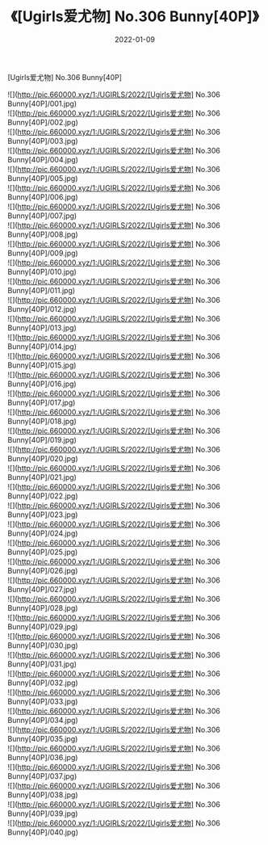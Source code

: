 ﻿---
layout: post
title:  《[Ugirls爱尤物] No.306 Bunny[40P]》
date:   2022-01-09
img: http://pic.660000.xyz/1:/UGIRLS/2022/[Ugirls爱尤物] No.306 Bunny[40P]/000.jpg
categories: [美女, 清纯, 唯美]
---

[Ugirls爱尤物] No.306 Bunny[40P]

  ![](http://pic.660000.xyz/1:/UGIRLS/2022/[Ugirls爱尤物] No.306 Bunny[40P]/001.jpg) <br> ![](http://pic.660000.xyz/1:/UGIRLS/2022/[Ugirls爱尤物] No.306 Bunny[40P]/002.jpg) <br> ![](http://pic.660000.xyz/1:/UGIRLS/2022/[Ugirls爱尤物] No.306 Bunny[40P]/003.jpg) <br> ![](http://pic.660000.xyz/1:/UGIRLS/2022/[Ugirls爱尤物] No.306 Bunny[40P]/004.jpg) <br> ![](http://pic.660000.xyz/1:/UGIRLS/2022/[Ugirls爱尤物] No.306 Bunny[40P]/005.jpg) <br> ![](http://pic.660000.xyz/1:/UGIRLS/2022/[Ugirls爱尤物] No.306 Bunny[40P]/006.jpg) <br> ![](http://pic.660000.xyz/1:/UGIRLS/2022/[Ugirls爱尤物] No.306 Bunny[40P]/007.jpg) <br> ![](http://pic.660000.xyz/1:/UGIRLS/2022/[Ugirls爱尤物] No.306 Bunny[40P]/008.jpg) <br> ![](http://pic.660000.xyz/1:/UGIRLS/2022/[Ugirls爱尤物] No.306 Bunny[40P]/009.jpg) <br> ![](http://pic.660000.xyz/1:/UGIRLS/2022/[Ugirls爱尤物] No.306 Bunny[40P]/010.jpg) <br> ![](http://pic.660000.xyz/1:/UGIRLS/2022/[Ugirls爱尤物] No.306 Bunny[40P]/011.jpg) <br> ![](http://pic.660000.xyz/1:/UGIRLS/2022/[Ugirls爱尤物] No.306 Bunny[40P]/012.jpg) <br> ![](http://pic.660000.xyz/1:/UGIRLS/2022/[Ugirls爱尤物] No.306 Bunny[40P]/013.jpg) <br> ![](http://pic.660000.xyz/1:/UGIRLS/2022/[Ugirls爱尤物] No.306 Bunny[40P]/014.jpg) <br> ![](http://pic.660000.xyz/1:/UGIRLS/2022/[Ugirls爱尤物] No.306 Bunny[40P]/015.jpg) <br> ![](http://pic.660000.xyz/1:/UGIRLS/2022/[Ugirls爱尤物] No.306 Bunny[40P]/016.jpg) <br> ![](http://pic.660000.xyz/1:/UGIRLS/2022/[Ugirls爱尤物] No.306 Bunny[40P]/017.jpg) <br> ![](http://pic.660000.xyz/1:/UGIRLS/2022/[Ugirls爱尤物] No.306 Bunny[40P]/018.jpg) <br> ![](http://pic.660000.xyz/1:/UGIRLS/2022/[Ugirls爱尤物] No.306 Bunny[40P]/019.jpg) <br> ![](http://pic.660000.xyz/1:/UGIRLS/2022/[Ugirls爱尤物] No.306 Bunny[40P]/020.jpg) <br> ![](http://pic.660000.xyz/1:/UGIRLS/2022/[Ugirls爱尤物] No.306 Bunny[40P]/021.jpg) <br> ![](http://pic.660000.xyz/1:/UGIRLS/2022/[Ugirls爱尤物] No.306 Bunny[40P]/022.jpg) <br> ![](http://pic.660000.xyz/1:/UGIRLS/2022/[Ugirls爱尤物] No.306 Bunny[40P]/023.jpg) <br> ![](http://pic.660000.xyz/1:/UGIRLS/2022/[Ugirls爱尤物] No.306 Bunny[40P]/024.jpg) <br> ![](http://pic.660000.xyz/1:/UGIRLS/2022/[Ugirls爱尤物] No.306 Bunny[40P]/025.jpg) <br> ![](http://pic.660000.xyz/1:/UGIRLS/2022/[Ugirls爱尤物] No.306 Bunny[40P]/026.jpg) <br> ![](http://pic.660000.xyz/1:/UGIRLS/2022/[Ugirls爱尤物] No.306 Bunny[40P]/027.jpg) <br> ![](http://pic.660000.xyz/1:/UGIRLS/2022/[Ugirls爱尤物] No.306 Bunny[40P]/028.jpg) <br> ![](http://pic.660000.xyz/1:/UGIRLS/2022/[Ugirls爱尤物] No.306 Bunny[40P]/029.jpg) <br> ![](http://pic.660000.xyz/1:/UGIRLS/2022/[Ugirls爱尤物] No.306 Bunny[40P]/030.jpg) <br> ![](http://pic.660000.xyz/1:/UGIRLS/2022/[Ugirls爱尤物] No.306 Bunny[40P]/031.jpg) <br> ![](http://pic.660000.xyz/1:/UGIRLS/2022/[Ugirls爱尤物] No.306 Bunny[40P]/032.jpg) <br> ![](http://pic.660000.xyz/1:/UGIRLS/2022/[Ugirls爱尤物] No.306 Bunny[40P]/033.jpg) <br> ![](http://pic.660000.xyz/1:/UGIRLS/2022/[Ugirls爱尤物] No.306 Bunny[40P]/034.jpg) <br> ![](http://pic.660000.xyz/1:/UGIRLS/2022/[Ugirls爱尤物] No.306 Bunny[40P]/035.jpg) <br> ![](http://pic.660000.xyz/1:/UGIRLS/2022/[Ugirls爱尤物] No.306 Bunny[40P]/036.jpg) <br> ![](http://pic.660000.xyz/1:/UGIRLS/2022/[Ugirls爱尤物] No.306 Bunny[40P]/037.jpg) <br> ![](http://pic.660000.xyz/1:/UGIRLS/2022/[Ugirls爱尤物] No.306 Bunny[40P]/038.jpg) <br> ![](http://pic.660000.xyz/1:/UGIRLS/2022/[Ugirls爱尤物] No.306 Bunny[40P]/039.jpg) <br> ![](http://pic.660000.xyz/1:/UGIRLS/2022/[Ugirls爱尤物] No.306 Bunny[40P]/040.jpg) <br>
